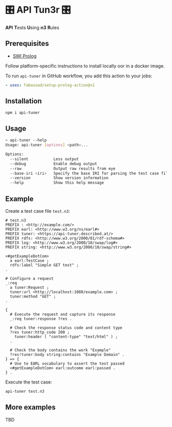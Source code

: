 # 🎛️ API Tun3r 🎛️

**API** **T**ests **U**sing **n3** **R**ules

## Prerequisites

- [SWI Prolog](https://www.swi-prolog.org/Download.html)

Follow platform-specific instructions to install locally oor in a docker image.

To run `api-tuner` in GitHub workflow, you add this action to your jobs:

```yaml
- uses: fabasoad/setup-prolog-action@v1
```

## Installation

`npm i api-tuner`

## Usage

```sh
> api-tuner --help
Usage: api-tuner [options] <path>...

Options:
  --silent           Less output
  --debug            Enable debug output
  --raw              Output raw results from eye
  --base-iri <iri>   Specify the base IRI for parsing the test case files
  --version          Show version information
  --help             Show this help message
```

## Example

Create a test case file `test.n3`:

```turtle
# test.n3
PREFIX : <http://example.com/>
PREFIX earl: <http://www.w3.org/ns/earl#>
PREFIX tuner: <https://api-tuner.described.at/>
PREFIX rdfs: <http://www.w3.org/2000/01/rdf-schema#>
PREFIX log: <http://www.w3.org/2000/10/swap/log#>
PREFIX string: <http://www.w3.org/2000/10/swap/string#>

<#getExampleDotCom>
  a earl:TestCase ;
  rdfs:label "Simple GET test" ;
.

# Configure a request
_:req
  a tuner:Request ;
  tuner:url <http://localhost:1080/example.com> ;
  tuner:method "GET" ;
.

{
  # Execute the request and capture its response
  _:req tuner:response ?res .

  # Check the response status code and content type
  ?res tuner:http_code 200 ;
    tuner:header ( "content-type" "text/html" ) ;
  .

  # Check the body contains the work "Example"
  ?res!tuner:body string:contains "Example Domain" .
} => {
  # Use te EARL vocabulary to assert the test passed
  <#getExampleDotCom> earl:outcome earl:passed .
} .
```

Execute the test case:

```sh
api-tuner test.n3
```

## More examples

TBD

